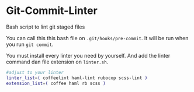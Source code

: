 # Git-Commit-Linter
Bash script to lint git staged files

You can call this this bash file on `.git/hooks/pre-commit`. It will be run when you run `git commit`.

You must install every linter you need by yourself. And add the linter command dan file extension on `linter.sh`.

```bash
#adjust to your linter
linter_list=( coffeelint haml-lint rubocop scss-lint )
extension_list=( coffee haml rb scss )
```
